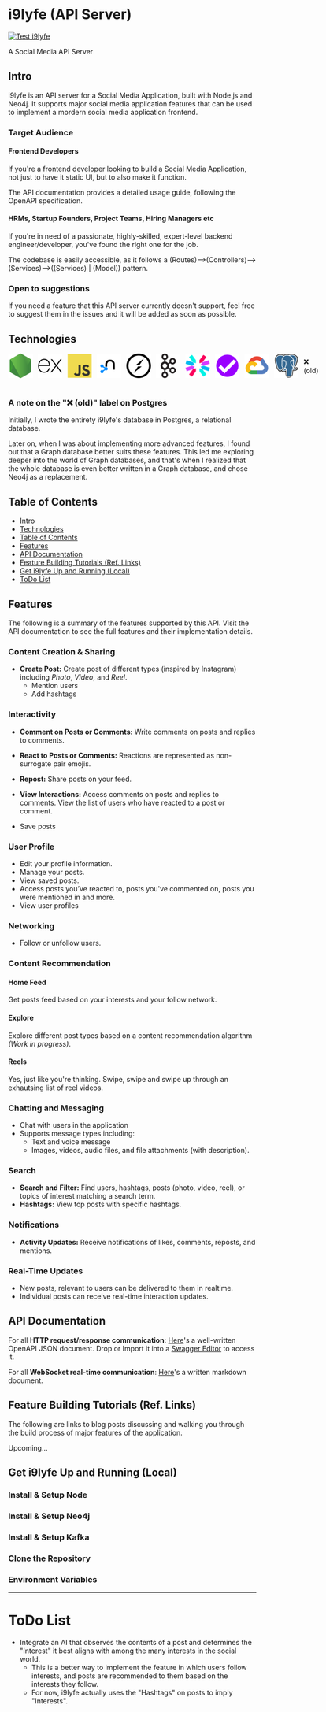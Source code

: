 # i9lyfe (API Server)

[![Test i9lyfe](https://github.com/the-real-i9/i9lyfe-server/actions/workflows/test.yml/badge.svg)](https://github.com/the-real-i9/i9lyfe-server/actions/workflows/test.yml)

A Social Media API Server

## Intro

i9lyfe is an API server for a Social Media Application, built with Node.js and Neo4j. It supports major social media application features that can be used to implement a mordern social media application frontend.

### Target Audience

#### Frontend Developers

If you're a frontend developer looking to build a Social Media Application, not just to have it static UI, but to also make it function.

The API documentation provides a detailed usage guide, following the OpenAPI specification.

#### HRMs, Startup Founders, Project Teams, Hiring Managers etc

If you're in need of a passionate, highly-skilled, expert-level backend engineer/developer, you've found the right one for the job.

The codebase is easily accessible, as it follows a (Routes)-->(Controllers)-->(Services)-->((Services) | (Model)) pattern.

### Open to suggestions

If you need a feature that this API server currently doesn't support, feel free to suggest them in the issues and it will be added as soon as possible.

## Technologies

<div style="display: flex; align-items: center;">
<img style="margin-right: 10px" alt="nodejs" width="50" src="./attachments/tech-icons/nodejs-original.svg" />
<img style="margin-right: 10px" alt="express" width="50" src="./attachments/tech-icons/express-original.svg" />
<img style="margin-right: 10px" alt="javascript" width="50" src="./attachments/tech-icons/javascript-original.svg" />
<img style="margin-right: 10px" alt="neo4j" width="50" src="./attachments/tech-icons/neo4j-original.svg" />
<img style="margin-right: 10px" alt="socket.io" width="50" src="./attachments/tech-icons/socketio-original.svg" />
<img style="margin-right: 10px" alt="apachekafka" width="50" src="./attachments/tech-icons/apachekafka-original.svg" />
<img style="margin-right: 10px" alt="javascript" width="50" src="./attachments/tech-icons/jwt.svg" />
<img style="margin-right: 10px" alt="javascript" width="50" src="./attachments/tech-icons/express-validator.svg" />
<img style="margin-right: 10px" alt="googlecloud" width="50" src="./attachments/tech-icons/googlecloud-original.svg" />
<img style="margin-right: 10px; alt="postgresql" width="50" src="./attachments/tech-icons/postgresql-original.svg" /> ❌ (old)
</div>
<br>

### A note on the "❌ (old)" label on Postgres

Initially, I wrote the entirety i9lyfe's database in Postgres, a relational database.

Later on, when I was about implementing more advanced features, I found out that a Graph database better suits these features. This led me exploring deeper into the world of Graph databases, and that's when I realized that the whole database is even better written in a Graph database, and chose Neo4j as a replacement.

## Table of Contents

- [Intro](#intro)
- [Technologies](#technologies)
- [Table of Contents](#table-of-contents)
- [Features](#features)
- [API Documentation](#api-documentation)
- [Feature Building Tutorials (Ref. Links)](#feature-building-tutorials-ref-links)
- [Get i9lyfe Up and Running (Local)](#get-i9lyfe-up-and-running-local)
- [ToDo List](#todo-list)

## Features

The following is a summary of the features supported by this API. Visit the API documentation to see the full features and their implementation details.

### Content Creation & Sharing

- **Create Post:** Create post of different types (inspired by Instagram) including *Photo*, *Video*, and *Reel*.
  - Mention users
  - Add hashtags

### Interactivity

- **Comment on Posts or Comments:** Write comments on posts and replies to comments.

- **React to Posts or Comments:** Reactions are represented as non-surrogate pair emojis.  
- **Repost:** Share posts on your feed.  
- **View Interactions:** Access comments on posts and replies to comments. View the list of users who have reacted to a post or comment.
- Save posts

### User Profile

- Edit your profile information.
- Manage your posts.
- View saved posts.  
- Access posts you’ve reacted to, posts you've commented on, posts you were mentioned in and more.
- View user profiles

### Networking

- Follow or unfollow users.

### Content Recommendation

#### Home Feed

Get posts feed based on your interests and your follow network.

#### Explore

Explore different post types based on a content recommendation algorithm *(Work in progress)*.

#### Reels

Yes, just like you're thinking. Swipe, swipe and swipe up through an exhautsing list of reel videos.

### Chatting and Messaging

- Chat with users in the application
- Supports message types including:
  - Text and voice message
  - Images, videos, audio files, and file attachments (with description).

### Search

- **Search and Filter:** Find users, hashtags, posts (photo, video, reel), or topics of interest matching a search term.
- **Hashtags:** View top posts with specific hashtags.

### Notifications

- **Activity Updates:** Receive notifications of likes, comments, reposts, and mentions.

### Real-Time Updates

- New posts, relevant to users can be delivered to them in realtime.
- Individual posts can receive real-time interaction updates.

## API Documentation

For all **HTTP request/response communication**: [Here](./apidoc/openapi.json)'s a well-written OpenAPI JSON document. Drop or Import it into a [Swagger Editor](https://editor.swagger.io/?_gl=1*1numedn*_gcl_au*MTUxNDUxNjEuMTc0MjY1MTg5Nw..) to access it.

For all **WebSocket real-time communication**: [Here](./apidoc/websocketsapi.md)'s a written markdown document.

## Feature Building Tutorials (Ref. Links)

The following are links to blog posts discussing and walking you through the build process of major features of the application.

Upcoming...

## Get i9lyfe Up and Running (Local)

### Install & Setup Node

### Install & Setup Neo4j

### Install & Setup Kafka

### Clone the Repository

### Environment Variables

---

# ToDo List

- Integrate an AI that observes the contents of a post and determines the "Interest" it best aligns with among the many interests in the social world.
  - This is a better way to implement the feature in which users follow interests, and posts are recommended to them based on the interests they follow.
  - For now, i9lyfe actually uses the "Hashtags" on posts to imply "Interests".

